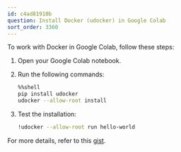 ```yaml
---
id: c4ad81910b
question: Install Docker (udocker) in Google Colab
sort_order: 3360
---
```


To work with Docker in Google Colab, follow these steps:

1. Open your Google Colab notebook.
2. Run the following commands:

   ```bash
   %%shell
   pip install udocker
   udocker --allow-root install
   ```

3. Test the installation:

   ```bash
   !udocker --allow-root run hello-world
   ```

For more details, refer to this [gist](https://gist.github.com/mwufi/6718b30761cd109f9aff04c5144eb885).